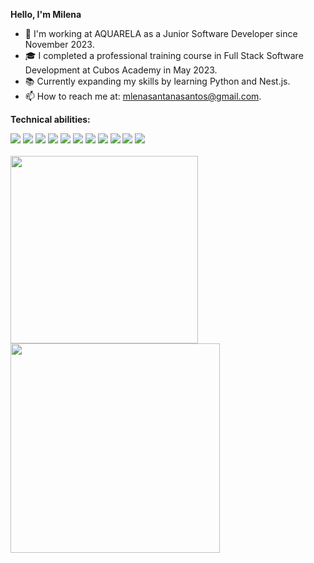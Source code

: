 <b>Hello, I'm Milena</b>

- 💼 I'm working at AQUARELA as a Junior Software Developer since November 2023.
- 🎓 I completed a professional training course in Full Stack Software Development at Cubos Academy in May 2023.
- 📚 Currently expanding my skills by learning Python and Nest.js.
- 📫 How to reach me at: mlenasantanasantos@gmail.com.

<b>Technical abilities:</b>
<div>
  <img src="https://img.shields.io/badge/HTML-E34F26?&logo=html5&logoColor=white"/>
  <img src="https://img.shields.io/badge/CSS-1572B6?&logo=css3"/>
  <img src="https://img.shields.io/badge/React-black?&logo=react"/>
  <img src="https://img.shields.io/badge/Next-black?&logo=next.js"/>
  <img src="https://img.shields.io/badge/JavaScript-black?&logo=javascript"/>
  <img src="https://img.shields.io/badge/TypeScript-007ACC?&logo=typescript&logoColor=white"/>
  <img src="https://img.shields.io/badge/TailwindCSS-0F172A?&logo=tailwindcss"/>
  <img src="https://img.shields.io/badge/Node-43853D?&logo=node.js&logoColor=white"/>
  <img src="https://img.shields.io/badge/PostgreSQL-316192?&logo=postgresql&logoColor=white"/>
  <img src="https://img.shields.io/badge/Git-E44C30?&logo=git&logoColor=white"/>
  <img src="https://img.shields.io/badge/Github-100000?&logo=github"/>
</div>
<br>

<div>
<img width="300" src="https://github-readme-stats.vercel.app/api/top-langs/?username=misantanadev&layout=compact" />
<img width="335" src="https://github-readme-stats.vercel.app/api?username=misantanadev&theme=transparent&show_icons=true"/>
</div>
